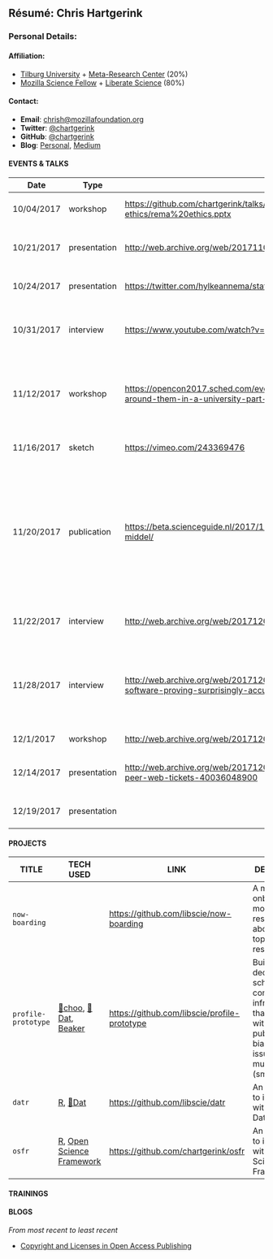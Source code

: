 ## Résumé: Chris Hartgerink 	

### Personal Details:

#### Affiliation:
* [Tilburg University](https://tilburguniversity.edu) + [Meta-Research Center](https://metaresearch.nl/) (20%)
* [Mozilla Science Fellow](https://science.mozilla.org/) + [Liberate Science](http://libscie.org) (80%)

#### Contact:
* **Email**: [chrish@mozillafoundation.org](mailto:chrish@mozillafoundation.org)
* **Twitter**: [@chartgerink](https://twitter.com/chartgerink)
* **GitHub**: [@chartgerink](https://github.com/chartgerink)
* **Blog**: [Personal](http://onsnetwork.org/chartgerink/), [Medium](https://medium.com/@chartgerink)

#### EVENTS & TALKS

| Date       	| Type         	| URL                                                                                                                                                                     	| Title                                                                                                                                       	|  Where                                   	|
|------------	|--------------	|-------------------------------------------------------------------------------------------------------------------------------------------------------------------------	|---------------------------------------------------------------------------------------------------------------------------------------------	|------------------------------------------	|
| 10/04/2017 	| workshop     	| https://github.com/chartgerink/talks/blob/master/2017_2018/20171004rema-ethics/rema%20ethics.pptx                                                                       	| Responsible research conduct                                                                                                                	| Tilburg University                       	|
| 10/21/2017 	| presentation 	| http://web.archive.org/web/20171106132552/http://amsj.nl/convention/                                                                                                    	| Young and full of desires: Reliable knowledge                                                                                               	| Amsterdam Medical Student journal (AMSj) 	|
| 10/24/2017 	| presentation 	| https://twitter.com/hylkeannema/status/922761846855208960                                                                                                               	| Open is rewarding, not easy (yet)                                                                                                           	| Tilburg University                       	|
| 10/31/2017 	| interview    	| https://www.youtube.com/watch?v=aba95C7fkug                                                                                                                             	| Open Access : Open up your research @ Tilburg University                                                                                    	| Tilburg University                       	|
| 11/12/2017 	| workshop       	| https://opencon2017.sched.com/event/Cq8b/how-might-we-help-individuals-shape-the-culture-around-them-in-a-university-part-1-culture-change-workshop-europe-2                                                                                                                                             	| How might we help individuals shape the culture around them in their university?                                                                                                      	| OpenCon                       	|
| 11/16/2017 	| sketch       	| https://vimeo.com/243369476                                                                                                                                             	| NOT the current state of science                                                                                                            	| Tilburg University                       	|
| 11/20/2017 	| publication  	| https://beta.scienceguide.nl/2017/11/wetenschap-is-meer-dan-product-promovendus-meer-dan-middel/                                                                        	| [Science is more than a product, the PhD-candidate more than a tool] Wetenschap is meer dan een product, de promovendus meer dan een middel 	| ScienceGuide                             	|
| 11/22/2017 	| interview    	| http://web.archive.org/web/20171205095016/https://www.groene.nl/artikel/dichter-bij-de-waarheid                                                                         	| Dichter bij de waarheid? [Closer to the truth]                                                                                              	| De Groene Amsterdammer                   	|
| 11/28/2017 	| interview    	| http://web.archive.org/web/20171205095010/http://www.sciencemag.org/news/2017/11/controversial-software-proving-surprisingly-accurate-spotting-errors-psychology-papers 	| Controversial software is proving surprisingly accurate at spotting errors in psychology papers                                             	| Science Magazine                         	|
| 12/1/2017  	| workshop     	| http://web.archive.org/web/20171205094918/https://mozillascience.github.io/WOW-Pasteur/                                                                                 	| Working Open Workshop                                                                                                                       	| Pasteur Institute                        	|
| 12/14/2017 	| presentation 	| http://web.archive.org/web/20171205094900/https://www.eventbrite.com/e/exploring-the-peer-to-peer-web-tickets-40036048900                                               	| Decentralizing scholarly communication with Dat                                                                                             	| Beaker Browser                           	|
| 12/19/2017 	| presentation 	|                                                                                                                                                                         	| Scholarly communication for ____                                                                                                            	| Tilburg University                       	|


#### PROJECTS
TITLE | TECH USED | LINK | DESCRIPTION
----- | --------- | ---- | ------------
`now-boarding` |    | https://github.com/libscie/now-boarding | A modern onboarding module for researchers about new topics in research.
`profile-prototype` | [🚂choo](https://github.com/choojs/choo), [💾Dat](https://github.com/datproject/dat), [Beaker](https://github.com/beakerbrowser/beaker) | https://github.com/libscie/profile-prototype | Building a decentralized scholarly communication infrastructure that does away with journals, publication bias, access issues and much more (small goals).
`datr` | [R](https://cran.r-project.org/), [💾Dat](https://github.com/datproject/dat) | https://github.com/libscie/datr | An R package to interface with the p2p Dat network
`osfr` | [R](https://cran.r-project.org/), [Open Science Framework](https://osf.io) | https://github.com/chartgerink/osfr | An R package to interface with the Open Science Framework

#### TRAININGS
  
#### BLOGS

*From most recent to least recent*

* [Copyright and Licenses in Open Access Publishing](https://medium.com/@chartgerink)
